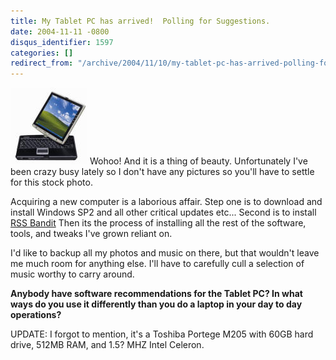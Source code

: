 ```yaml
---
title: My Tablet PC has arrived!  Polling for Suggestions.
date: 2004-11-11 -0800
disqus_identifier: 1597
categories: []
redirect_from: "/archive/2004/11/10/my-tablet-pc-has-arrived-polling-for-suggestions.aspx/"
---
```


![Toshiba Portege M205](/images/Toshiba.jpg) Wohoo! And it is a thing of
beauty. Unfortunately I've been crazy busy lately so I don't have any
pictures so you'll have to settle for this stock photo.

Acquiring a new computer is a laborious affair. Step one is to download
and install Windows SP2 and all other critical updates etc... Second is
to install [RSS Bandit](http://www.rssbandit.org/) Then its the process
of installing all the rest of the software, tools, and tweaks I've grown
reliant on.

I'd like to backup all my photos and music on there, but that wouldn't
leave me much room for anything else. I'll have to carefully cull a
selection of music worthy to carry around.

**Anybody have software recommendations for the Tablet PC? In what ways
do you use it differently than you do a laptop in your day to day
operations?**

UPDATE: I forgot to mention, it's a Toshiba Portege M205 with 60GB hard
drive, 512MB RAM, and 1.5? MHZ Intel Celeron.

